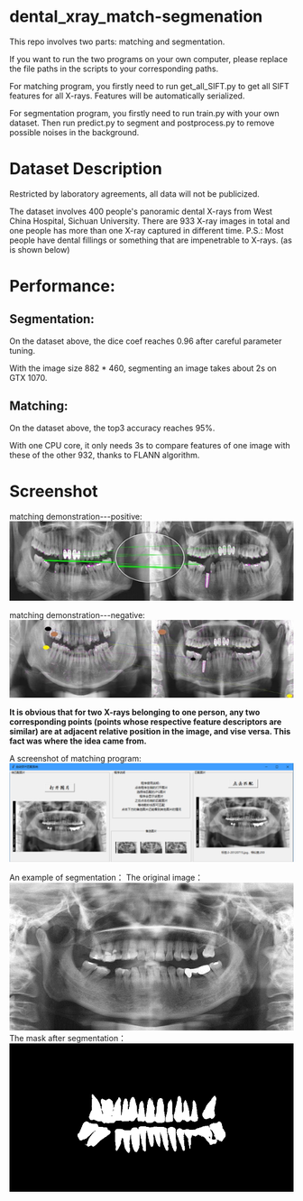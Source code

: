 # dental_xray_match-segmenation
This repo involves two parts: matching and segmentation.

If you want to run the two programs on your own computer, please replace the file paths in the scripts to your corresponding paths.

For matching program, you firstly need to run get_all_SIFT.py to get all SIFT features for all X-rays. Features will be automatically serialized.

For segmentation program, you firstly need to run train.py with your own dataset. Then run predict.py to segment and postprocess.py to remove possible noises in the background.

# Dataset Description
Restricted by laboratory agreements, all data will not be publicized.

The dataset involves 400 people's panoramic dental X-rays from West China Hospital, Sichuan University. There are 933 X-ray images in total and one people has more than one X-ray captured in different time. P.S.: Most people have dental fillings or something that are impenetrable to X-rays. (as is shown below)


# Performance:
## Segmentation:
On the dataset above, the dice coef reaches 0.96 after careful parameter tuning.

With the image size 882 * 460, segmenting an image takes about 2s on GTX 1070.

## Matching:
On the dataset above, the top3 accuracy reaches 95%. 

With one CPU core, it only needs 3s to compare features of one image with these of the other 932, thanks to FLANN algorithm.

# Screenshot
matching demonstration---positive:
![正样本](./匹配原理展示-正样本.png)

matching demonstration---negative:
![负样本](./匹配原理展示-负样本.png)


**It is obvious that for two X-rays belonging to one person, any two corresponding points (points whose respective feature descriptors are similar) are at adjacent relative position in the image, and vise versa. This fact was where the idea came from.**


A screenshot of matching program:  
![匹配程序截图](./匹配程序截图.png)


An example of segmentation：
The original image：  
![分割原图](./分割原图.png)  
The mask after segmentation：  
![分割结果](./分割结果.png)  
